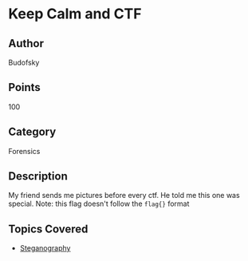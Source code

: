 # Keep Calm and CTF

## Author
Budofsky
## Points
100
## Category
Forensics
## Description
My friend sends me pictures before every ctf. He told me this one was special.
Note: this flag doesn't follow the `flag{}` format
## Topics Covered

- [Steganography](/forensics/what-is-steganography/)

